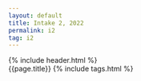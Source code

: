 ```yaml
---
layout: default
title: Intake 2, 2022
permalink: i2
tag: i2
---
```

{% include header.html %}
<br>
{{page.title}}
{% include tags.html %}
